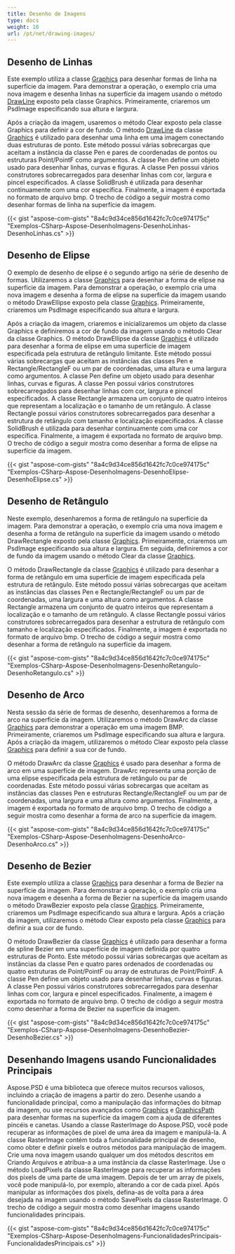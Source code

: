 ```yaml
---
title: Desenho de Imagens
type: docs
weight: 10
url: /pt/net/drawing-images/
---
```


## **Desenho de Linhas**
Este exemplo utiliza a classe [Graphics](https://reference.aspose.com/psd/net/aspose.psd/graphics) para desenhar formas de linha na superfície da imagem. Para demonstrar a operação, o exemplo cria uma nova imagem e desenha linhas na superfície da imagem usando o método [DrawLine](https://reference.aspose.com/psd/net/aspose.psd/graphics/methods/drawline/index) exposto pela classe Graphics. Primeiramente, criaremos um PsdImage especificando sua altura e largura.

Após a criação da imagem, usaremos o método Clear exposto pela classe Graphics para definir a cor de fundo. O método [DrawLine](https://reference.aspose.com/psd/net/aspose.psd/graphics/methods/drawline/index) da classe [Graphics](https://reference.aspose.com/psd/net/aspose.psd/graphics) é utilizado para desenhar uma linha em uma imagem conectando duas estruturas de ponto. Este método possui várias sobrecargas que aceitam a instância da classe Pen e pares de coordenadas de pontos ou estruturas Point/PointF como argumentos. A classe Pen define um objeto usado para desenhar linhas, curvas e figuras. A classe Pen possui vários construtores sobrecarregados para desenhar linhas com cor, largura e pincel especificados. A classe SolidBrush é utilizada para desenhar continuamente com uma cor específica. Finalmente, a imagem é exportada no formato de arquivo bmp. O trecho de código a seguir mostra como desenhar formas de linha na superfície da imagem.



{{< gist "aspose-com-gists" "8a4c9d34ce856d1642fc7c0ce974175c" "Exemplos-CSharp-Aspose-DesenhoImagens-DesenhoLinhas-DesenhoLinhas.cs" >}}
## **Desenho de Elipse**
O exemplo de desenho de elipse é o segundo artigo na série de desenho de formas. Utilizaremos a classe [Graphics](https://reference.aspose.com/psd/net/aspose.psd/graphics) para desenhar a forma de elipse na superfície da imagem. Para demonstrar a operação, o exemplo cria uma nova imagem e desenha a forma de elipse na superfície da imagem usando o método DrawEllipse exposto pela classe [Graphics](https://reference.aspose.com/psd/net/aspose.psd/graphics). Primeiramente, criaremos um PsdImage especificando sua altura e largura.

Após a criação da imagem, criaremos e inicializaremos um objeto da classe Graphics e definiremos a cor de fundo da imagem usando o método Clear da classe Graphics. O método DrawEllipse da classe [Graphics](https://reference.aspose.com/psd/net/aspose.psd/graphics) é utilizado para desenhar a forma de elipse em uma superfície de imagem especificada pela estrutura de retângulo limitante. Este método possui várias sobrecargas que aceitam as instâncias das classes Pen e Rectangle/RectangleF ou um par de coordenadas, uma altura e uma largura como argumentos. A classe Pen define um objeto usado para desenhar linhas, curvas e figuras. A classe Pen possui vários construtores sobrecarregados para desenhar linhas com cor, largura e pincel especificados. A classe Rectangle armazena um conjunto de quatro inteiros que representam a localização e o tamanho de um retângulo. A classe Rectangle possui vários construtores sobrecarregados para desenhar a estrutura de retângulo com tamanho e localização especificados. A classe SolidBrush é utilizada para desenhar continuamente com uma cor específica. Finalmente, a imagem é exportada no formato de arquivo bmp. O trecho de código a seguir mostra como desenhar a forma de elipse na superfície da imagem.



{{< gist "aspose-com-gists" "8a4c9d34ce856d1642fc7c0ce974175c" "Exemplos-CSharp-Aspose-DesenhoImagens-DesenhoElipse-DesenhoElipse.cs" >}}
## **Desenho de Retângulo**
Neste exemplo, desenharemos a forma de retângulo na superfície da imagem. Para demonstrar a operação, o exemplo cria uma nova imagem e desenha a forma de retângulo na superfície da imagem usando o método DrawRectangle exposto pela classe [Graphics](https://reference.aspose.com/psd/net/aspose.psd/graphics). Primeiramente, criaremos um PsdImage especificando sua altura e largura. Em seguida, definiremos a cor de fundo da imagem usando o método Clear da classe [Graphics](https://reference.aspose.com/psd/net/aspose.psd/graphics).

O método DrawRectangle da classe [Graphics](https://reference.aspose.com/psd/net/aspose.psd/graphics) é utilizado para desenhar a forma de retângulo em uma superfície de imagem especificada pela estrutura de retângulo. Este método possui várias sobrecargas que aceitam as instâncias das classes Pen e Rectangle/RectangleF ou um par de coordenadas, uma largura e uma altura como argumentos. A classe Rectangle armazena um conjunto de quatro inteiros que representam a localização e o tamanho de um retângulo. A classe Rectangle possui vários construtores sobrecarregados para desenhar a estrutura de retângulo com tamanho e localização especificados. Finalmente, a imagem é exportada no formato de arquivo bmp. O trecho de código a seguir mostra como desenhar a forma de retângulo na superfície da imagem.



{{< gist "aspose-com-gists" "8a4c9d34ce856d1642fc7c0ce974175c" "Exemplos-CSharp-Aspose-DesenhoImagens-DesenhoRetangulo-DesenhoRetangulo.cs" >}}
## **Desenho de Arco**
Nesta sessão da série de formas de desenho, desenharemos a forma de arco na superfície da imagem. Utilizaremos o método DrawArc da classe [Graphics](https://reference.aspose.com/psd/net/aspose.psd/graphics) para demonstrar a operação em uma imagem BMP. Primeiramente, criaremos um PsdImage especificando sua altura e largura. Após a criação da imagem, utilizaremos o método Clear exposto pela classe [Graphics](https://reference.aspose.com/psd/net/aspose.psd/graphics) para definir a sua cor de fundo.

O método DrawArc da classe [Graphics](https://reference.aspose.com/psd/net/aspose.psd/graphics) é usado para desenhar a forma de arco em uma superfície de imagem. DrawArc representa uma porção de uma elipse especificada pela estrutura de retângulo ou par de coordenadas. Este método possui várias sobrecargas que aceitam as instâncias das classes Pen e estruturas Rectangle/RectangleF ou um par de coordenadas, uma largura e uma altura como argumentos. Finalmente, a imagem é exportada no formato de arquivo bmp. O trecho de código a seguir mostra como desenhar a forma de arco na superfície da imagem.



{{< gist "aspose-com-gists" "8a4c9d34ce856d1642fc7c0ce974175c" "Exemplos-CSharp-Aspose-DesenhoImagens-DesenhoArco-DesenhoArco.cs" >}}
## **Desenho de Bezier**
Este exemplo utiliza a classe [Graphics](https://reference.aspose.com/psd/net/aspose.psd/graphics) para desenhar a forma de Bezier na superfície da imagem. Para demonstrar a operação, o exemplo cria uma nova imagem e desenha a forma de Bezier na superfície da imagem usando o método DrawBezier exposto pela classe [Graphics](https://reference.aspose.com/psd/net/aspose.psd/graphics). Primeiramente, criaremos um PsdImage especificando sua altura e largura. Após a criação da imagem, utilizaremos o método Clear exposto pela classe [Graphics](https://reference.aspose.com/psd/net/aspose.psd/graphics) para definir a sua cor de fundo.

O método DrawBezier da classe [Graphics](https://reference.aspose.com/psd/net/aspose.psd/graphics) é utilizado para desenhar a forma de spline Bezier em uma superfície de imagem definida por quatro estruturas de Ponto. Este método possui várias sobrecargas que aceitam as instâncias da classe Pen e quatro pares ordenados de coordenadas ou quatro estruturas de Point/PointF ou array de estruturas de Point/PointF. A classe Pen define um objeto usado para desenhar linhas, curvas e figuras. A classe Pen possui vários construtores sobrecarregados para desenhar linhas com cor, largura e pincel especificados. Finalmente, a imagem é exportada no formato de arquivo bmp. O trecho de código a seguir mostra como desenhar a forma de Bezier na superfície da imagem.



{{< gist "aspose-com-gists" "8a4c9d34ce856d1642fc7c0ce974175c" "Exemplos-CSharp-Aspose-DesenhoImagens-DesenhoBezier-DesenhoBezier.cs" >}}
## **Desenhando Imagens usando Funcionalidades Principais**
Aspose.PSD é uma biblioteca que oferece muitos recursos valiosos, incluindo a criação de imagens a partir do zero. Desenhe usando a funcionalidade principal, como a manipulação das informações do bitmap da imagem, ou use recursos avançados como [Graphics](https://reference.aspose.com/psd/net/aspose.psd/graphics) e [GraphicsPath](https://reference.aspose.com/psd/net/aspose.psd/graphicspath) para desenhar formas na superfície da imagem com a ajuda de diferentes pincéis e canetas. Usando a classe RasterImage do Aspose.PSD, você pode recuperar as informações de pixel de uma área da imagem e manipulá-la. A classe RasterImage contém toda a funcionalidade principal de desenho, como obter e definir pixels e outros métodos para manipulação de imagem. Crie uma nova imagem usando qualquer um dos métodos descritos em Criando Arquivos e atribua-a a uma instância da classe RasterImage. Use o método LoadPixels da classe RasterImage para recuperar as informações dos pixels de uma parte de uma imagem. Depois de ter um array de pixels, você pode manipulá-lo, por exemplo, alterando a cor de cada pixel. Após manipular as informações dos pixels, defina-as de volta para a área desejada na imagem usando o método SavePixels da classe RasterImage. O trecho de código a seguir mostra como desenhar imagens usando funcionalidades principais.



{{< gist "aspose-com-gists" "8a4c9d34ce856d1642fc7c0ce974175c" "Exemplos-CSharp-Aspose-DesenhoImagens-FuncionalidadesPrincipais-FuncionalidadesPrincipais.cs" >}}

